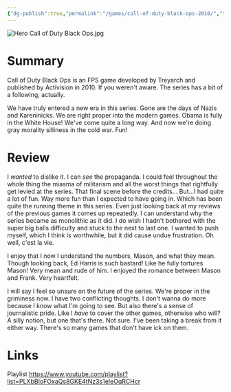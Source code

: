 ```yaml
---
{"dg-publish":true,"permalink":"/games/call-of-duty-black-ops-2010/","tags":["games","LP"],"created":"2023-12-08","updated":"2025-06-04"}
---
```



![Hero Call of Duty Black Ops.jpg](/img/user/_sys/Attachments/Hero%20Call%20of%20Duty%20Black%20Ops.jpg)

# Summary

Call of Duty Black Ops is an FPS game developed by Treyarch and published by Activision in 2010. If you weren't aware. The series has a bit of a following, actually.

We have truly entered a new era in this series. Gone are the days of Nazis and Kareninicks. We are right proper into the modern games. Obama is fully in the White House! We've come quite a long way. And now we're doing gray morality silliness in the cold war. Fun!

# Review

I *wanted* to dislike it. I can *see* the propaganda. I could feel throughout the whole thing the miasma of militarism and all the worst things that rightfully get levied at the series. That final scene before the credits... But...I had quite a lot of fun. Way more fun than I expected to have going in. Which has been quite the running theme in this series. Even just looking back at my reviews of the previous games it comes up repeatedly. I can understand why the series became as monolithic as it did. I do wish I hadn't bothered with the super big balls difficulty and stuck to the next to last one. I wanted to push myself, which I think is worthwhile, but it did cause undue frustration. Oh well, c'est la vie.

I enjoy that I now I understand the numbers, Mason, and what they mean. Though looking back, Ed Harris is such bastard! Like he fully tortures Mason! Very mean and rude of him. I enjoyed the romance between Mason and Frank. Very heartfelt.

I will say I feel so unsure on the future of the series. We're proper in the griminess now. I have two conflicting thoughts. I don't wanna do more because I know what I'm going to see. But also there's a sense of journalistic pride. Like I *have* to cover the other games, otherwise who will? A silly notion, but one that's there. Not sure. I've been taking a break from it either way. There's so many games that don't have ick on them.

# Links

Playlist https://www.youtube.com/playlist?list=PLXbBIoFOxaQs8GKE4tNz3s1eIeOqRCHcr
